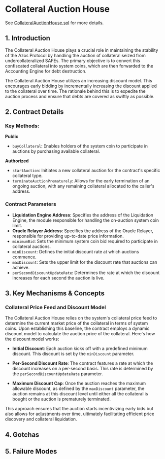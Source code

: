 # Collateral Auction House

See [CollateralAuctionHouse.sol](/src/contracts/CollateralAuctionHouse.sol/contract.CollateralAuctionHouse.html) for more details.

## 1. Introduction

The Collateral Auction House plays a crucial role in maintaining the stability of the Azos Protocol by handling the auction of collateral seized from undercollateralized SAFEs. The primary objective is to convert this confiscated collateral into system coins, which are then forwarded to the Accounting Engine for debt destruction.

The Collateral Auction House utilizes an increasing discount model. This encourages early bidding by incrementally increasing the discount applied to the collateral over time. The rationale behind this is to expedite the auction process and ensure that debts are covered as swiftly as possible.

## 2. Contract Details

### Key Methods:

**Public**

- `buyCollateral`: Enables holders of the system coin to participate in auctions by purchasing available collateral.

**Authorized**

- `startAuction`: Initiates a new collateral auction for the contract's specific collateral type.
- `terminateAuctionPrematurely`: Allows for the early termination of an ongoing auction, with any remaining collateral allocated to the caller's address.

### Contract Parameters

- **Liquidation Engine Address**: Specifies the address of the Liquidation Engine, the module responsible for handling the on-auction system coin limit.
- **Oracle Relayer Address**: Specifies the address of the Oracle Relayer, responsible for providing up-to-date price information.
- `minimumBid`: Sets the minimum system coin bid required to participate in collateral auctions.
- `minDiscount`: Defines the initial discount rate at which auctions commence.
- `maxDiscount`: Sets the upper limit for the discount rate that auctions can achieve.
- `perSecondDiscountUpdateRate`: Determines the rate at which the discount increases for each second the auction is live.

## 3. Key Mechanisms & Concepts

### Collateral Price Feed and Discount Model

The Collateral Auction House relies on the system's collateral price feed to determine the current market price of the collateral in terms of system coins. Upon establishing this baseline, the contract employs a dynamic discount model to calculate the auction price of the collateral. Here's how the discount model works:

- **Initial Discount**: Each auction kicks off with a predefined minimum discount. This discount is set by the `minDiscount` parameter.

- **Per-Second Discount Rate**: The contract features a rate at which the discount increases on a per-second basis. This rate is determined by the `perSecondDiscountUpdateRate` parameter.

- **Maximum Discount Cap**: Once the auction reaches the maximum allowable discount, as defined by the `maxDiscount` parameter, the auction remains at this discount level until either all the collateral is bought or the auction is prematurely terminated.

This approach ensures that the auction starts incentivizing early bids but also allows for adjustments over time, ultimately facilitating efficient price discovery and collateral liquidation.

## 4. Gotchas

## 5. Failure Modes
